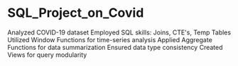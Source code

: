 # SQL_Project_on_Covid

Analyzed COVID-19 dataset
Employed SQL skills: Joins, CTE's, Temp Tables
Utilized Window Functions for time-series analysis
Applied Aggregate Functions for data summarization
Ensured data type consistency
Created Views for query modularity
